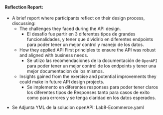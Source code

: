 #### Reflection Report:

- A brief report where participants reflect on their design process, discussing:
    - The challenges they faced during the API design.
        - El desafio fue partir en 3 diferentes tipos de grandes funcionalidades, y tener que dividirlo en diferentes endpoints para poder tener un mejor control y manejo de los datos.
    - How they applied API First principles to ensure the API was robust and aligned with business needs.
        - Se utiizo las recomendaciones de la documentación de `OpenAPI` para poder tener un mejor control de los endpoints y tener una mejor documentacion de los mismos.
    - Insights gained from the exercise and potential improvements they could make in future API design projects.
        - Se implemento en diferentes responses para poder tener claros los diferentes tipos de Responses tanto para casos de exito como para errores y se tenga claridad en los datos esperados.
  

* Se Adjunta YML de la solucion openAPI: Lab8-Ecommerce.yaml